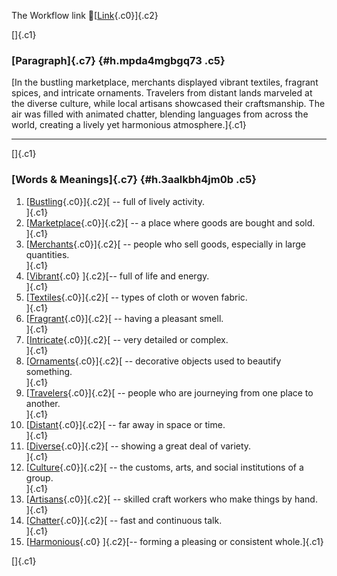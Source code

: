 The Workflow link
👏[[Link](https://www.google.com/url?q=http://www.google.com&sa=D&source=editors&ust=1759077545165369&usg=AOvVaw3c80IsZMtXpzLKM1peMejR){.c0}]{.c2}

[]{.c1}

### [Paragraph]{.c7} {#h.mpda4mgbgq73 .c5}

[In the bustling marketplace, merchants displayed vibrant textiles,
fragrant spices, and intricate ornaments. Travelers from distant lands
marveled at the diverse culture, while local artisans showcased their
craftsmanship. The air was filled with animated chatter, blending
languages from across the world, creating a lively yet harmonious
atmosphere.]{.c1}

------------------------------------------------------------------------

[]{.c1}

### [Words & Meanings]{.c7} {#h.3aalkbh4jm0b .c5}

1.  [[Bustling](https://www.google.com/url?q=http://www.google.com&sa=D&source=editors&ust=1759077545167076&usg=AOvVaw02aK2W9aFGJwZxUwfkNxEP){.c0}]{.c2}[ --
    full of lively activity.\
    ]{.c1}
2.  [[Marketplace](https://www.google.com/url?q=http://www.google.com&sa=D&source=editors&ust=1759077545167392&usg=AOvVaw3wu1SY9Vs_4TLNqolDohJj){.c0}]{.c2}[ --
    a place where goods are bought and sold.\
    ]{.c1}
3.  [[Merchants](https://www.google.com/url?q=http://www.google.com&sa=D&source=editors&ust=1759077545167727&usg=AOvVaw1rFUild-Ov6zojDmSyuEBi){.c0}]{.c2}[ --
    people who sell goods, especially in large quantities.\
    ]{.c1}
4.  [[Vibrant](https://www.google.com/url?q=http://www.google.com&sa=D&source=editors&ust=1759077545168152&usg=AOvVaw32wCSAZkwdQvXamjBcS933){.c0}
    ]{.c2}[-- full of life and energy.\
    ]{.c1}
5.  [[Textiles](https://www.google.com/url?q=http://www.google.com&sa=D&source=editors&ust=1759077545168448&usg=AOvVaw310RT2_YxxjOm3D5AsFI2X){.c0}]{.c2}[ --
    types of cloth or woven fabric.\
    ]{.c1}
6.  [[Fragrant](https://www.google.com/url?q=http://www.google.com&sa=D&source=editors&ust=1759077545168757&usg=AOvVaw3sitfYEl6OV_wHL0HzxFAQ){.c0}]{.c2}[ --
    having a pleasant smell.\
    ]{.c1}
7.  [[Intricate](https://www.google.com/url?q=http://www.google.com&sa=D&source=editors&ust=1759077545169048&usg=AOvVaw3YCxW4M5YtzBeN5tHxLCly){.c0}]{.c2}[ --
    very detailed or complex.\
    ]{.c1}
8.  [[Ornaments](https://www.google.com/url?q=http://www.google.com&sa=D&source=editors&ust=1759077545169354&usg=AOvVaw10n4EXEKRRlaCza4ESEpgd){.c0}]{.c2}[ --
    decorative objects used to beautify something.\
    ]{.c1}
9.  [[Travelers](https://www.google.com/url?q=http://www.google.com&sa=D&source=editors&ust=1759077545169777&usg=AOvVaw0-J2AGeHHpvk2kz17qPeki){.c0}]{.c2}[ --
    people who are journeying from one place to another.\
    ]{.c1}
10. [[Distant](https://www.google.com/url?q=http://www.google.com&sa=D&source=editors&ust=1759077545170172&usg=AOvVaw29Wk1gEES3dp8Wjr-tVR1o){.c0}]{.c2}[ --
    far away in space or time.\
    ]{.c1}
11. [[Diverse](https://www.google.com/url?q=http://www.google.com&sa=D&source=editors&ust=1759077545170470&usg=AOvVaw1hyU7FigebCan869BdSsNi){.c0}]{.c2}[ --
    showing a great deal of variety.\
    ]{.c1}
12. [[Culture](https://www.google.com/url?q=http://www.google.com&sa=D&source=editors&ust=1759077545170811&usg=AOvVaw2EHxB1u5Gug3PQ4qLKyVeL){.c0}]{.c2}[ --
    the customs, arts, and social institutions of a group.\
    ]{.c1}
13. [[Artisans](https://www.google.com/url?q=http://www.google.com&sa=D&source=editors&ust=1759077545171202&usg=AOvVaw27u8qi-r-Qyl7t9y9nhUUJ){.c0}]{.c2}[ --
    skilled craft workers who make things by hand.\
    ]{.c1}
14. [[Chatter](https://www.google.com/url?q=http://www.google.com&sa=D&source=editors&ust=1759077545171604&usg=AOvVaw0OtQf4iVKDXl5QECX-d5-i){.c0}]{.c2}[ --
    fast and continuous talk.\
    ]{.c1}
15. [[Harmonious](https://www.google.com/url?q=http://www.google.com&sa=D&source=editors&ust=1759077545171954&usg=AOvVaw2-Az2xxp1Lki1yTCKqASJj){.c0}
    ]{.c2}[-- forming a pleasing or consistent whole.]{.c1}

[]{.c1}
